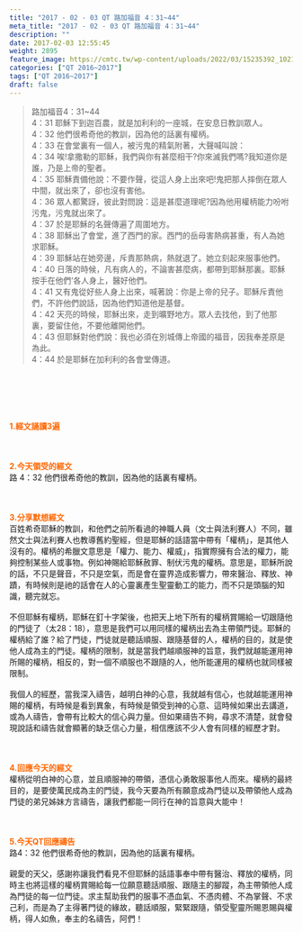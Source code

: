 ```yaml
---
title: "2017 - 02 - 03 QT 路加福音 4：31~44"
meta_title: "2017 - 02 - 03 QT 路加福音 4：31~44"
description: ""
date: 2017-02-03 12:55:45
weight: 2895
feature_image: https://cmtc.tw/wp-content/uploads/2022/03/15235392_10211799862337740_180693556567566654_o-1.webp
categories: ["QT 2016~2017"]
tags: ["QT 2016~2017"]
draft: false
---
```


<blockquote>路加福音4：31~44<br />
4：31 耶穌下到迦百農，就是加利利的一座城，在安息日教訓眾人。<br />
4：32 他們很希奇他的教訓，因為他的話裏有權柄。<br />
4：33 在會堂裏有一個人，被污鬼的精氣附著，大聲喊叫說：<br />
4：34 唉!拿撒勒的耶穌，我們與你有甚麼相干?你來滅我們嗎?我知道你是誰，乃是上帝的聖者。<br />
4：35 耶穌責備他說：不要作聲，從這人身上出來吧!鬼把那人摔倒在眾人中間，就出來了，卻也沒有害他。<br />
4：36 眾人都驚訝，彼此對問說：這是甚麼道理呢?因為他用權柄能力吩咐污鬼，污鬼就出來了。<br />
4：37 於是耶穌的名聲傳遍了周圍地方。<br />
4：38 耶穌出了會堂，進了西門的家。西門的岳母害熱病甚重，有人為她求耶穌。<br />
4：39 耶穌站在她旁邊，斥責那熱病，熱就退了。她立刻起來服事他們。<br />
4：40 日落的時候，凡有病人的，不論害甚麼病，都帶到耶穌那裏。耶穌按手在他們’各人身上，醫好他們。<br />
4：41 又有鬼從好些人身上出來，喊著說：你是上帝的兒子。耶穌斥責他們，不許他們說話，因為他們知道他是基督。<br />
4：42 天亮的時候，耶穌出來，走到曠野地方。眾人去找他，到了他那裏，要留住他，不要他離開他們。<br />
4：43 但耶穌對他們說：我也必須在別城傳上帝國的福音，因我奉差原是為此。<br />
4：44 於是耶穌在加利利的各會堂傳道。</blockquote><br />
&nbsp;<br />
<br />
&nbsp;<br />
<br />
<span style="color: #ff6600;"><strong>1.</strong><strong>經文誦讀3遍</strong></span><br />
<br />
<span style="color: #ff6600;"><strong> </strong></span><br />
<br />
<span style="color: #ff6600;"><strong>2.</strong><strong>今天領受的經文<br />
</strong></span>路 4：32 他們很希奇他的教訓，因為他的話裏有權柄。<br />
<br />
&nbsp;<br />
<br />
<span style="color: #ff6600;"><strong>3.</strong><strong>分享默想經文<br />
</strong></span>百姓希奇耶穌的教訓，和他們之前所看過的神職人員（文士與法利賽人）不同，雖然文士與法利賽人也教導舊約聖經，但是耶穌的話語當中帶有「權柄」，是其他人沒有的。權柄的希臘文意思是「權力、能力、權威」，指實際擁有合法的權力，能夠控制某些人或事物。例如神賜給耶穌赦罪、制伏污鬼的權柄。意思是，耶穌所說的話，不只是聲音，不只是空氣，而是會在靈界造成影響力，帶來醫治、釋放、神蹟，有時候則是祂的話會在人的心靈裏產生聖靈動工的能力，而不只是頭腦的知識，聽完就忘。<br />
<br />
不但耶穌有權柄，耶穌在釘十字架後，也把天上地下所有的權柄賞賜給一切跟隨他的門徒了（太28：18），意思是我們可以用同樣的權柄出去為主帶領門徒。耶穌的權柄給了誰？給了門徒，門徒就是聽話順服、跟隨基督的人，權柄的目的，就是使他人成為主的門徒。權柄的限制，就是當我們越順服神的旨意，我們就越能運用神所賜的權柄，相反的，對一個不順服也不跟隨的人，他所能運用的權柄也就同樣被限制。<br />
<br />
我個人的經歷，當我深入禱告，越明白神的心意，我就越有信心，也就越能運用神賜的權柄，有時候是看到異象，有時候是領受到神的心意、這時候如果出去講道，或為人禱告，會帶有比較大的信心與力量。但如果禱告不夠，尋求不清楚，就會發現說話和禱告就會顯著的缺乏信心力量，相信應該不少人會有同樣的經歷才對。<br />
<br />
&nbsp;<br />
<br />
<span style="color: #ff6600;"><strong>4.</strong><strong>回應今天的經文<br />
</strong></span>權柄從明白神的心意，並且順服神的帶領，憑信心勇敢服事他人而來。權柄的最終目的，是要使萬民成為主的門徒，我今天要為所有願意成為門徒以及帶領他人成為門徒的弟兄姊妹方言禱告，讓我們都能一同行在神的旨意與大能中！<br />
<br />
&nbsp;<br />
<br />
<span style="color: #ff6600;"><strong>5.</strong></span><strong><span style="color: #ff6600;">今天QT回應禱告<br />
</span></strong>路4：32 他們很希奇他的教訓，因為他的話裏有權柄。<br />
<br />
親愛的天父，感謝祢讓我們看見不但耶穌的話語事奉中帶有醫治、釋放的權柄，同時主也將這樣的權柄賞賜給每一位願意聽話順服、跟隨主的腳蹤，為主帶領他人成為門徒的每一位門徒。求主幫助我們的服事不憑血氣、不憑肉體、不為掌聲、不求己利，而是為了主得著門徒的緣故，聽話順服，緊緊跟隨，領受聖靈所賜恩賜與權柄，得人如魚，奉主的名禱告，阿們！<br />
<br />
&nbsp;<br />
<br />
&nbsp;<br />
<br />
&nbsp;<br />
<br />
<strong><span style="color: #ff6600;"> </span></strong>
        